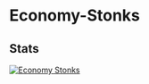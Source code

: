 # Economy-Stonks

## Stats
<a href="https://top.gg/bot/803384014618624081">
  <img src="https://top.gg/api/widget/803384014618624081.svg" alt="Economy Stonks" />
  </a>
